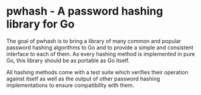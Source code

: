 pwhash - A password hashing library for Go
==========================================

The goal of pwhash is to bring a library of many common and popular
password hashing algorithms to Go and to provide a simple and
consistent interface to each of them. As every hashing method is
implemented in pure Go, this library should be as portable as Go
itself.

All hashing methods come with a test suite which verifies their
operation against itself as well as the output of other password
hashing implementations to ensure compatibility with them.
